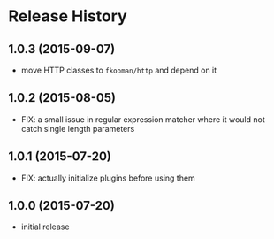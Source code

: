 # Release History

## 1.0.3 (2015-09-07)
- move HTTP classes to `fkooman/http` and depend on it

## 1.0.2 (2015-08-05)
- FIX: a small issue in regular expression matcher where it would not catch
  single length parameters

## 1.0.1 (2015-07-20)
- FIX: actually initialize plugins before using them

## 1.0.0 (2015-07-20)
- initial release
